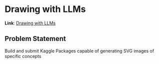 # Drawing with LLMs

**Link**: [Drawing with LLMs](https://www.kaggle.com/competitions/drawing-with-llms)  

## Problem Statement

Build and submit Kaggle Packages capable of generating SVG images of specific concepts